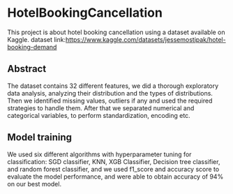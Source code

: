 # HotelBookingCancellation
This project is about hotel booking cancellation using a dataset available on Kaggle. dataset link:https://www.kaggle.com/datasets/jessemostipak/hotel-booking-demand

## Abstract
The dataset contains 32 different features, we did a thorough exploratory data analysis, analyzing their distribution and the types of distributions. Then we identified missing values, outliers if any and used the required strategies to handle them. After that we separated numerical and categorical variables, to perform standardization, encoding etc.

## Model training
We used six different algorithms with hyperparameter tuning for classification: SGD classifier, KNN, XGB Classifier, Decision tree classifier, and random forest classifier, and we used f1_score and accuracy score to evaluate the model performance, and were able to obtain accuracy of 94% on our best model.
